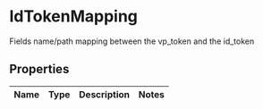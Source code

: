 # IdTokenMapping

Fields name/path mapping between the vp_token and the id_token

## Properties

| Name | Type | Description | Notes |
| ---- | ---- | ----------- | ----- |
